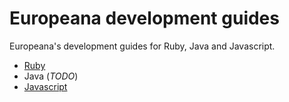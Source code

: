 # Europeana development guides

Europeana's development guides for Ruby, Java and Javascript.

* [Ruby](ruby.md)
* Java (_TODO_)
* [Javascript](javascript.md)
